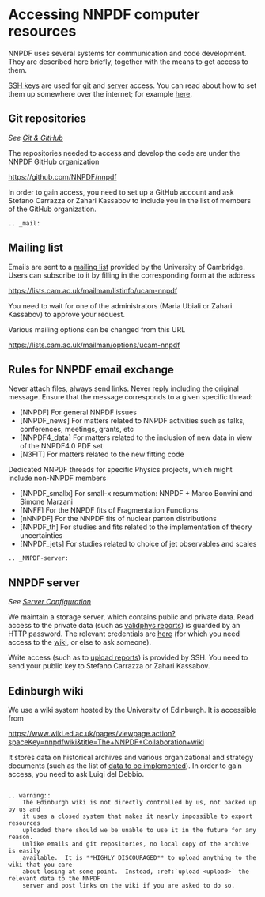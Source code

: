 # Accessing NNPDF computer resources

NNPDF uses several systems for communication and code development. They are
described here briefly, together with the means to get access to them.

[SSH keys](https://en.wikipedia.org/wiki/Secure_Shell) are used for [git](git)
and [server](server) access. You can read about how to set them up somewhere
over the internet; for example
[here](https://www.digitalocean.com/community/tutorials/how-to-set-up-ssh-keys--2).

## Git repositories

*See [Git & GitHub](git)*

The repositories needed to access and develop the code are under the NNPDF
GitHub organization

<https://github.com/NNPDF/nnpdf>

In order to gain access, you need to set up a GitHub account and ask Stefano
Carrazza or Zahari Kassabov to include you in the list of members of the GitHub
organization.

```eval_rst
.. _mail:
```
## Mailing list

Emails are sent to a [mailing
list](https://lists.cam.ac.uk/mailman/listinfo/ucam-nnpdf) provided by the
University of Cambridge. Users can subscribe to it by filling in the corresponding
form at the address


<https://lists.cam.ac.uk/mailman/listinfo/ucam-nnpdf>

You need to wait for one of the administrators (Maria Ubiali or Zahari
Kassabov) to approve your request.

Various mailing options can be changed from this URL

<https://lists.cam.ac.uk/mailman/options/ucam-nnpdf>

## Rules for NNPDF email exchange

Never attach files, always send links.
Never reply including the original message.
Ensure that the message corresponds to a given specific thread:

* [NNPDF] For general NNPDF issues 
* [NNPDF_news] For matters related to NNPDF activities such as talks, conferences, meetings, grants, etc
* [NNPDF4_data] For matters related to the inclusion of new data in view of the NNPDF4.0 PDF set
* [N3FIT] For matters related to the new fitting code

Dedicated NNPDF threads for specific Physics projects, which might include non-NNPDF members

* [NNPDF_smallx] For small-x resummation: NNPDF + Marco Bonvini and Simone Marzani
* [NNFF] For the NNPDF fits of Fragmentation Functions
* [nNNPDF] For the NNPDF fits of nuclear parton distributions
* [NNPDF_th] For studies and fits related to the implementation of theory uncertainties
* [NNPDF_jets] For studies related to choice of jet observables and scales

```eval_rst
.. _NNPDF-server:
```

## NNPDF server

*See [Server Configuration](server)*

We maintain a storage server, which contains public and private data. Read
access to the private data (such as [validphys reports](vp-index)) is guarded by
an HTTP password. The relevant credentials are
[here](https://www.wiki.ed.ac.uk/pages/viewpage.action?pageId=292165461) (for
which you need access to the [wiki](#edinburgh-wiki), or else to ask someone).

Write access (such as to [upload reports](upload)) is provided by SSH.
You need to send your public key to Stefano Carrazza or Zahari
Kassabov.


## Edinburgh wiki

We use a wiki system hosted by the University of Edinburgh. It is accessible from

<https://www.wiki.ed.ac.uk/pages/viewpage.action?spaceKey=nnpdfwiki&title=The+NNPDF+Collaboration+wiki>

It stores data on historical archives and various organizational and strategy
documents (such as the list of [data to be
implemented](https://www.wiki.ed.ac.uk/display/nnpdfwiki/Experimental+data+and+applgrids+for+NNPDF4.0)).
In order to gain access, you need to ask Luigi del Debbio.

```eval_rst

.. warning::
    The Edinburgh wiki is not directly controlled by us, not backed up by us and
    it uses a closed system that makes it nearly impossible to export resources
    uploaded there should we be unable to use it in the future for any reason.
    Unlike emails and git repositories, no local copy of the archive is easily
    available.  It is **HIGHLY DISCOURAGED** to upload anything to the wiki that you care
    about losing at some point.  Instead, :ref:`upload <upload>` the relevant data to the NNPDF
    server and post links on the wiki if you are asked to do so.
```
